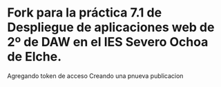 # Fork para la práctica 7.1 de Despliegue de aplicaciones web de 2º de DAW en el IES Severo Ochoa de Elche.
Agregando token de acceso
Creando una pnueva publicacion
